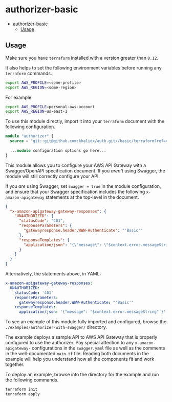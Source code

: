 # authorizer-basic

- [authorizer-basic](#authorizer-basic)
  - [Usage](#usage)

## Usage

Make sure you have `terraform` installed with a version greater than `0.12`.

It also helps to set the following environment variables before running any `terraform` commands.

```sh
export AWS_PROFILE=<some-profile>
export AWS_REGION=<some-region>
```

For example:

```sh
export AWS_PROFILE=personal-aws-account
export AWS_REGION=us-east-1
```

To use this module directly, import it into your `terraform` document with the following configuration.

```terraform
module "authorizer" {
  source = "git::git@github.com:khalidx/auth.git//basic/terraform?ref=v1.0.0"
  
  ...module configuration options go here...
}
```

This module allows you to configure your AWS API Gateway with a Swagger/OpenAPI specification document. If you *aren't* using Swagger, the module will still correctly configure your API.

If you *are* using Swagger, set `swagger = true` in the module configuration, and ensure that your Swagger specification includes the following `x-amazon-apigateway` statements at the top-level in the document.

```json
{
  "x-amazon-apigateway-gateway-responses": {
    "UNAUTHORIZED": {
      "statusCode": "401",
      "responseParameters": {
        "gatewayresponse.header.WWW-Authenticate": "'Basic'"
      },
      "responseTemplates": {
        "application/json": "{\"message\": \"$context.error.messageString\" }"
      }
    }
  }
}
```

Alternatively, the statements above, in YAML:

```yaml
x-amazon-apigateway-gateway-responses:
  UNAUTHORIZED:
    statusCode: '401'
    responseParameters:
      gatewayresponse.header.WWW-Authenticate: "'Basic'"
    responseTemplates:
      application/json: '{"message": "$context.error.messageString" }'
```

To see an example of this module fully imported and configured, browse the `./examples/authorizer-with-swagger/` directory.

The example deploys a sample API to AWS API Gateway that is properly configured to use the authorizer. Pay special attention to any `x-amazon-apigateway-` configurations in the `swagger.yaml` file as well as the comments in the well-documented `main.tf` file. Reading both documents in the example will help you understand how all the components fit and work together.

To deploy an example, browse into the directory for the example and run the following commands.

```sh
terraform init
terraform apply
```

